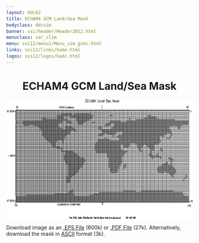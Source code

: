 ```yaml
---
layout: ddc02
title: ECHAM4 GCM Land/Sea Mask
bodyclass: ddcsim
banner: ssi/header/Header2012.html
menuclass: sar_clim
menu: ssi12/menu1/Menu_sim_gcmc.html
links: ssi12/links/home.html
logos: ssi12/logos/badc.html
---
```

 <div id="pagetitle">
 <h1 align="center">ECHAM4 GCM Land/Sea Mask</h1>
 </div>
 <!-- End of Page Title Block -->
 
 
 <!-- Insert Land/Sea Mask Here -->
 
 
 
 <p align="center"><IMG SRC="echam4_landsea.gif" alt="Land-sea mask" WIDTH="600" HEIGHT="324" ALIGN="middle"></p>
 
 <P>Download image as an <A HREF="echam4_landsea.eps">.EPS File</A> (800k) or
 <A HREF="echam4_landsea.pdf">.PDF File</A> (27k).  Alternatively, download the mask in
 <A HREF="echam4_landsea.txt">ASCII</A> format (3k).</P>
 
 <p>&nbsp;</p>
 
 
 
 <p></p>
 
 <!-- end of center column -->
